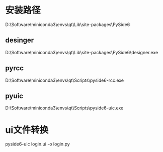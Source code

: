 # 安装路径

D:\Software\miniconda3\envs\qt\Lib\site-packages\PySide6

## desinger

D:\Software\miniconda3\envs\qt\Lib\site-packages\PySide6\designer.exe

## pyrcc

D:\Software\miniconda3\envs\qt\Scripts\pyside6-rcc.exe

## pyuic

D:\Software\miniconda3\envs\qt\Scripts\pyside6-uic.exe

# ui文件转换

pyside6-uic login.ui -o login.py
